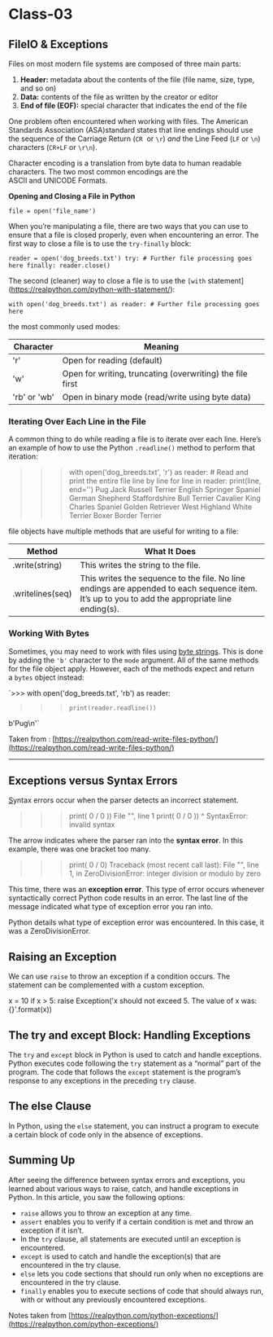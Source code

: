 # Class-03

## **FileIO & Exceptions**

Files on most modern file systems are composed of three main parts:

1. **Header:** metadata about the contents of the file (file name, size, type, and so on)
2. **Data:** contents of the file as written by the creator or editor
3. **End of file (EOF):** special character that indicates the end of the file

One problem often encountered when working with files. The American Standards Association (ASA)standard states that line endings should use the sequence of the Carriage Return (`CR`
 or `\r`) *and* the Line Feed (`LF` or `\n`) characters (`CR+LF` or `\r\n`).

Character encoding is a translation from byte data to human readable characters. The two most common encodings are the ASCII and UNICODE Formats.

****Opening and Closing a File in Python****

`file = open('file_name')`

When you’re manipulating a file, there are two ways that you can use to ensure that a file is closed properly, even when encountering an error. The first way to close a file is to use the `try-finally` block:

`reader = open('dog_breeds.txt')
try:
    # Further file processing goes here
finally:
    reader.close()`

The second (cleaner) way to close a file is to use the `[with` statement](https://realpython.com/python-with-statement/):

`with open('dog_breeds.txt') as reader:
    # Further file processing goes here`

the most commonly used modes:

| Character | Meaning |
| --- | --- |
| 'r' | Open for reading (default) |
| 'w' | Open for writing, truncating (overwriting) the file first |
| 'rb' or 'wb' | Open in binary mode (read/write using byte data) |

### **Iterating Over Each Line in the File**

A common thing to do while reading a file is to iterate over each line. Here’s an example of how to use the Python `.readline()` method to perform that iteration:

>>> with open('dog_breeds.txt', 'r') as reader:
>>>     # Read and print the entire file line by line
>>>     for line in reader:
>>>         print(line, end='')
Pug
Jack Russell Terrier
English Springer Spaniel
German Shepherd
Staffordshire Bull Terrier
Cavalier King Charles Spaniel
Golden Retriever
West Highland White Terrier
Boxer
Border Terrier

file objects have multiple methods that are useful for writing to a file:

| Method | What It Does |
| --- | --- |
| .write(string) | This writes the string to the file. |
| .writelines(seq) | This writes the sequence to the file. No line endings are appended to each sequence item. It’s up to you to add the appropriate line ending(s). |

### **Working With Bytes**

Sometimes, you may need to work with files using [byte strings](https://docs.python.org/3.7/glossary.html#term-bytes-like-object). This is done by adding the `'b'` character to the `mode` argument. All of the same methods for the file object apply. However, each of the methods expect and return a `bytes` object instead:

>>>

`>>> with open('dog_breeds.txt', 'rb') as reader:
>>>     print(reader.readline())
b'Pug\n'`

Taken from : [https://realpython.com/read-write-files-python/](https://realpython.com/read-write-files-python/)

---

## ****Exceptions versus Syntax Errors****

[S](https://realpython.com/invalid-syntax-python/)yntax errors occur when the parser detects an incorrect statement.

>>> print( 0 / 0 ))
  File "<stdin>", line 1
    print( 0 / 0 ))
                  ^
SyntaxError: invalid syntax

The arrow indicates where the parser ran into the **syntax error**. In this example, there was one bracket too many.

>>> print( 0 / 0)
Traceback (most recent call last):
  File "<stdin>", line 1, in <module>
ZeroDivisionError: integer division or modulo by zero

This time, there was  an **exception error**. This type of error occurs whenever syntactically correct Python code results in an error. The last line of the message indicated what type of exception error you ran into.

Python details what type of exception error was encountered. In this case, it was a ZeroDivisionError.

## **Raising an Exception**

We can use `raise` to throw an exception if a condition occurs. The statement can be complemented with a custom exception.

x = 10
if x > 5:
    raise Exception('x should not exceed 5. The value of x was: {}'.format(x))

## **The try and except Block: Handling Exceptions**

The `try` and `except` block in Python is used to catch and handle exceptions. Python executes code following the `try` statement as a “normal” part of the program. The code that follows the `except` statement is the program’s response to any exceptions in the preceding `try` clause.

## **The else Clause**

In Python, using the `else` statement, you can instruct a program to execute a certain block of code only in the absence of exceptions.

## **Summing Up**

After seeing the difference between syntax errors and exceptions, you learned about various ways to raise, catch, and handle exceptions in Python. In this article, you saw the following options:

- `raise` allows you to throw an exception at any time.
- `assert` enables you to verify if a certain condition is met and throw an exception if it isn’t.
- In the `try` clause, all statements are executed until an exception is encountered.
- `except` is used to catch and handle the exception(s) that are encountered in the try clause.
- `else` lets you code sections that should run only when no exceptions are encountered in the try clause.
- `finally` enables you to execute sections of code that should always run, with or without any previously encountered exceptions.

Notes taken from [https://realpython.com/python-exceptions/](https://realpython.com/python-exceptions/)